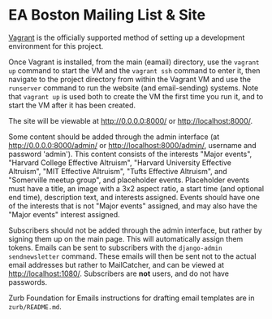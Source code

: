 # EA Boston Mailing List & Site

[Vagrant](https://www.vagrantup.com/) is the officially supported method of setting up a development environment for this project.

Once Vagrant is installed, from the main (eamail) directory, use the `vagrant up` command to start the VM and the `vagrant ssh` command to enter it, then navigate to the project directory from within the Vagrant VM and use the `runserver` command to run the website (and email-sending) systems. Note that `vagrant up` is used both to create the VM the first time you run it, and to start the VM after it has been created.

The site will be viewable at <http://0.0.0.0:8000/> or <http://localhost:8000/>.

Some content should be added through the admin interface (at <http://0.0.0.0:8000/admin/> or <http://localhost:8000/admin/>, username and password 'admin'). This content consists of the interests "Major events", "Harvard College Effective Altruism", "Harvard University Effective Altruism", "MIT Effective Altruism", "Tufts Effective Altruism", and "Somerville meetup group", and placeholder events. Placeholder events must have a title, an image with a 3x2 aspect ratio, a start time (and optional end time), description text, and interests assigned. Events should have one of the interests that is not "Major events" assigned, and may also have the "Major events" interest assigned.

Subscribers should not be added through the admin interface, but rather by signing them up on the main page. This will automatically assign them tokens. Emails can be sent to subscribers with the `django-admin sendnewsletter` command. These emails will then be sent not to the actual email addresses but rather to MailCatcher, and can be viewed at <http://localhost:1080/>. Subscribers are **not** users, and do not have passwords.

Zurb Foundation for Emails instructions for drafting email templates are in `zurb/README.md`.
